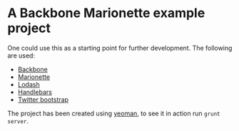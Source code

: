 # A Backbone Marionette example project

One could use this as a starting point for further development.
The following are used: 
* [Backbone](http://backbonejs.org/)
* [Marionette](http://marionettejs.com/)
* [Lodash](http://lodash.com/)
* [Handlebars](http://handlebarsjs.com/)
* [Twitter bootstrap](http://twitter.github.io/bootstrap/)

The project has been created using [yeoman](http://yeoman.io/), to see it in action run `grunt server`.
